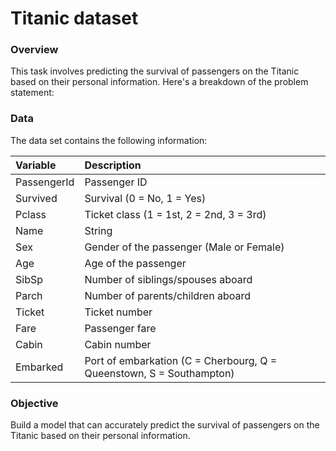 # Titanic dataset

### Overview

This task involves predicting the survival of passengers on the Titanic based on their personal information. Here's a breakdown of the problem statement:

### Data

The data set contains the following information:

| Variable    | Description                                                          |
|:------------|:---------------------------------------------------------------------|
| PassengerId | Passenger ID                                                         |
| Survived    | Survival (0 = No, 1 = Yes)                                           |
| Pclass      | Ticket class (1 = 1st, 2 = 2nd, 3 = 3rd)                             |
| Name        | String                                                               |
| Sex         | Gender of the passenger (Male or Female)                             |
| Age         | Age of the passenger                                                 |
| SibSp       | Number of siblings/spouses aboard                                    |
| Parch       | Number of parents/children aboard                                    |
| Ticket      | Ticket number                                                        |
| Fare        | Passenger fare                                                       |
| Cabin       | Cabin number                                                         |
| Embarked    | Port of embarkation (C = Cherbourg, Q = Queenstown, S = Southampton) |


### Objective

Build a model that can accurately predict the survival of passengers on the Titanic based on their personal information. 